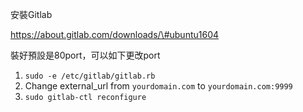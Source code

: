 

安裝Gitlab



https://about.gitlab.com/downloads/\#ubuntu1604

裝好預設是80port，可以如下更改port



1. `sudo -e /etc/gitlab/gitlab.rb`
2. Change
   external\_url
   from
   `yourdomain.com`
   to
   `yourdomain.com:9999`
3. `sudo gitlab-ctl reconfigure`

  


